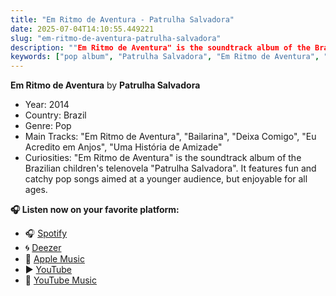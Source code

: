 ```yaml
---
title: "Em Ritmo de Aventura - Patrulha Salvadora"
date: 2025-07-04T14:10:55.449221
slug: "em-ritmo-de-aventura-patrulha-salvadora"
description: ""Em Ritmo de Aventura" is the soundtrack album of the Brazilian children's telenovela "Patrulha Salvadora"."
keywords: ["pop album", "Patrulha Salvadora", "Em Ritmo de Aventura", "music"]
---
```


**Em Ritmo de Aventura** by **Patrulha Salvadora**

- Year: 2014
- Country: Brazil
- Genre: Pop
- Main Tracks: "Em Ritmo de Aventura", "Bailarina", "Deixa Comigo", "Eu Acredito em Anjos", "Uma História de Amizade"
- Curiosities: "Em Ritmo de Aventura" is the soundtrack album of the Brazilian children's telenovela "Patrulha Salvadora". It features fun and catchy pop songs aimed at a younger audience, but enjoyable for all ages.



**🎧 Listen now on your favorite platform:**

- 🎧 [Spotify](https://open.spotify.com/search/Em%20Ritmo%20de%20Aventura%20Patrulha%20Salvadora)
- 🌀 [Deezer](https://www.deezer.com/search/Em%20Ritmo%20de%20Aventura%20Patrulha%20Salvadora)
- 🍎 [Apple Music](https://music.apple.com/search?term=Em%20Ritmo%20de%20Aventura%20Patrulha%20Salvadora)
- ▶️ [YouTube](https://www.youtube.com/results?search_query=Em%20Ritmo%20de%20Aventura%20Patrulha%20Salvadora)
- 🎵 [YouTube Music](https://music.youtube.com/search?q=Em%20Ritmo%20de%20Aventura%20Patrulha%20Salvadora)